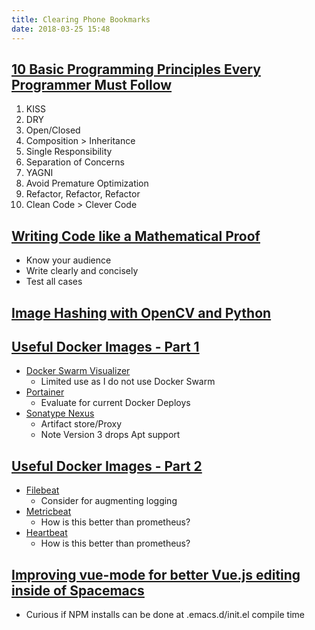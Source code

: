```yaml
---
title: Clearing Phone Bookmarks
date: 2018-03-25 15:48
---
```

## [10 Basic Programming Principles Every Programmer Must Follow](https://www.makeuseof.com/tag/basic-programming-principles/)
1. KISS
1. DRY
1. Open/Closed
1. Composition > Inheritance
1. Single Responsibility
1. Separation of Concerns
1. YAGNI
1. Avoid Premature Optimization
1. Refactor, Refactor, Refactor
1. Clean Code > Clever Code

## [Writing Code like a Mathematical Proof](https://hackernoon.com/writing-code-like-a-mathematical-proof-f5838fc27382)
* Know your audience
* Write clearly and concisely
* Test all cases

## [Image Hashing with OpenCV and Python](https://www.pyimagesearch.com/2017/11/27/image-hashing-opencv-python/)

## [Useful Docker Images - Part 1](https://rehansaeed.com/useful-docker-images-part1/)
* [Docker Swarm Visualizer](https://hub.docker.com/r/dockersamples/visualizer/)
  * Limited use as I do not use Docker Swarm
* [Portainer](https://hub.docker.com/r/portainer/portainer/)
  * Evaluate for current Docker Deploys
* [Sonatype Nexus](https://hub.docker.com/r/sonatype/nexus/)
  * Artifact store/Proxy
  * Note Version 3 drops Apt support

## [Useful Docker Images - Part 2](https://rehansaeed.com/useful-docker-images-part2/)
* [Filebeat](https://www.elastic.co/products/beats/filebeat)
  * Consider for augmenting logging
* [Metricbeat](https://www.elastic.co/downloads/beats/metricbeat)
  * How is this better than prometheus?
* [Heartbeat](https://www.elastic.co/products/beats/heartbeat)
  * How is this better than prometheus?
  
## [Improving vue-mode for better Vue.js editing inside of Spacemacs](https://medium.com/@aria_39488/improving-vue-mode-for-better-vue-js-editing-inside-of-spacemacs-4509f0577ea0)
* Curious if NPM installs can be done at .emacs.d/init.el compile time
